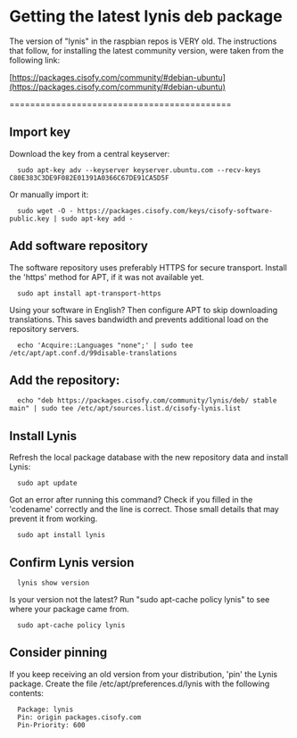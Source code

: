 # Getting the latest lynis deb package

The version of "lynis" in the raspbian repos is VERY old.  The instructions that follow, for installing the latest community version, were taken from the following link:

  [https://packages.cisofy.com/community/#debian-ubuntu](https://packages.cisofy.com/community/#debian-ubuntu)

===========================================

## Import key
Download the key from a central keyserver:
```
  sudo apt-key adv --keyserver keyserver.ubuntu.com --recv-keys C80E383C3DE9F082E01391A0366C67DE91CA5D5F
```

Or manually import it:
```
  sudo wget -O - https://packages.cisofy.com/keys/cisofy-software-public.key | sudo apt-key add -
```

## Add software repository
The software repository uses preferably HTTPS for secure transport. Install the 'https' method for APT, if it was not available yet.
```
  sudo apt install apt-transport-https
```

Using your software in English? Then configure APT to skip downloading translations. This saves bandwidth and prevents additional load on the repository servers.
```
  echo 'Acquire::Languages "none";' | sudo tee /etc/apt/apt.conf.d/99disable-translations
```

## Add the repository:
```
  echo "deb https://packages.cisofy.com/community/lynis/deb/ stable main" | sudo tee /etc/apt/sources.list.d/cisofy-lynis.list
```

## Install Lynis
Refresh the local package database with the new repository data and install Lynis:
```
  sudo apt update
```

Got an error after running this command? Check if you filled in the 'codename' correctly and the line is correct. Those small details that may prevent it from working.
```
  sudo apt install lynis
```

## Confirm Lynis version
```
  lynis show version
```

Is your version not the latest? Run "sudo apt-cache policy lynis" to see where your package came from.
```
  sudo apt-cache policy lynis
```

## Consider pinning
If you keep receiving an old version from your distribution, 'pin' the Lynis package. Create the file /etc/apt/preferences.d/lynis with the following contents:
```
  Package: lynis
  Pin: origin packages.cisofy.com
  Pin-Priority: 600
```
